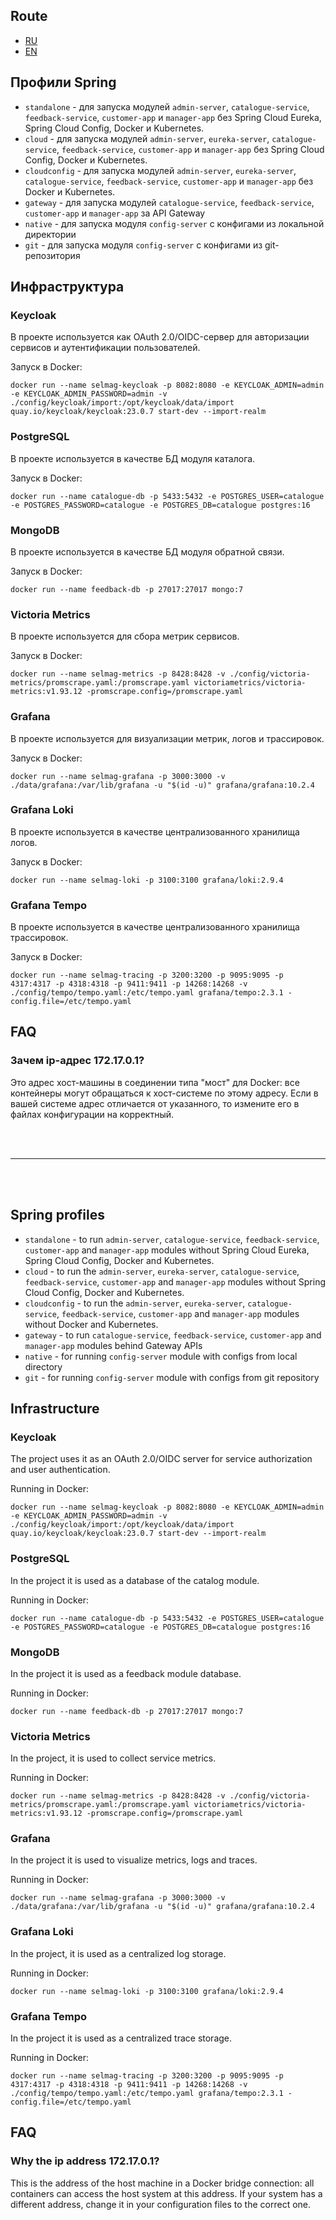 ## Route
* [RU](#ru)
* [EN](#en)

<a name="ru"></a>
## Профили Spring

- `standalone` - для запуска модулей `admin-server`, `catalogue-service`, `feedback-service`, `customer-app` и `manager-app` без Spring Cloud Eureka, Spring Cloud Config, Docker и Kubernetes.
- `cloud` - для запуска модулей `admin-server`, `eureka-server`, `catalogue-service`, `feedback-service`, `customer-app` и `manager-app` без Spring Cloud Config, Docker и Kubernetes.
- `cloudconfig` - для запуска модулей `admin-server`, `eureka-server`, `catalogue-service`, `feedback-service`, `customer-app` и `manager-app` без Docker и Kubernetes.
- `gateway` - для запуска модулей `catalogue-service`, `feedback-service`, `customer-app` и `manager-app` за API Gateway
- `native` - для запуска модуля `config-server` с конфигами из локальной директории
- `git` - для запуска модуля `config-server` с конфигами из git-репозитория

## Инфраструктура

### Keycloak

В проекте используется как OAuth 2.0/OIDC-сервер для авторизации сервисов и аутентификации пользователей.

Запуск в Docker:

```shell
docker run --name selmag-keycloak -p 8082:8080 -e KEYCLOAK_ADMIN=admin -e KEYCLOAK_ADMIN_PASSWORD=admin -v ./config/keycloak/import:/opt/keycloak/data/import quay.io/keycloak/keycloak:23.0.7 start-dev --import-realm
```

### PostgreSQL

В проекте используется в качестве БД модуля каталога.

Запуск в Docker:

```shell
docker run --name catalogue-db -p 5433:5432 -e POSTGRES_USER=catalogue -e POSTGRES_PASSWORD=catalogue -e POSTGRES_DB=catalogue postgres:16
```

### MongoDB

В проекте используется в качестве БД модуля обратной связи.

Запуск в Docker:

```shell
docker run --name feedback-db -p 27017:27017 mongo:7
```

### Victoria Metrics

В проекте используется для сбора метрик сервисов.

Запуск в Docker:

```shell
docker run --name selmag-metrics -p 8428:8428 -v ./config/victoria-metrics/promscrape.yaml:/promscrape.yaml victoriametrics/victoria-metrics:v1.93.12 -promscrape.config=/promscrape.yaml
```

### Grafana

В проекте используется для визуализации метрик, логов и трассировок.

Запуск в Docker:

```shell
docker run --name selmag-grafana -p 3000:3000 -v ./data/grafana:/var/lib/grafana -u "$(id -u)" grafana/grafana:10.2.4
```

### Grafana Loki

В проекте используется в качестве централизованного хранилища логов.

Запуск в Docker:

```shell
docker run --name selmag-loki -p 3100:3100 grafana/loki:2.9.4
```

### Grafana Tempo

В проекте используется в качестве централизованного хранилища трассировок.

Запуск в Docker:

```shell
docker run --name selmag-tracing -p 3200:3200 -p 9095:9095 -p 4317:4317 -p 4318:4318 -p 9411:9411 -p 14268:14268 -v ./config/tempo/tempo.yaml:/etc/tempo.yaml grafana/tempo:2.3.1 -config.file=/etc/tempo.yaml
```

## FAQ

### Зачем ip-адрес 172.17.0.1?

Это адрес хост-машины в соединении типа "мост" для Docker: все контейнеры могут обращаться к хост-системе по этому адресу. Если в вашей системе адрес отличается от указанного, то измените его в файлах конфигурации на корректный.

<br>
<br>
<hr>
<br>
<br>

<a name="en"></a>
## Spring profiles

- `standalone` - to run `admin-server`, `catalogue-service`, `feedback-service`, `customer-app` and `manager-app` modules without Spring Cloud Eureka, Spring Cloud Config, Docker and Kubernetes.
- `cloud` - to run the `admin-server`, `eureka-server`, `catalogue-service`, `feedback-service`, `customer-app` and `manager-app` modules without Spring Cloud Config, Docker and Kubernetes.
- `cloudconfig` - to run the `admin-server`, `eureka-server`, `catalogue-service`, `feedback-service`, `customer-app` and `manager-app` modules without Docker and Kubernetes.
- `gateway` - to run `catalogue-service`, `feedback-service`, `customer-app` and `manager-app` modules behind Gateway APIs
- `native` - for running `config-server` module with configs from local directory
- `git` - for running `config-server` module with configs from git repository

## Infrastructure

### Keycloak

The project uses it as an OAuth 2.0/OIDC server for service authorization and user authentication.

Running in Docker:

```shell
docker run --name selmag-keycloak -p 8082:8080 -e KEYCLOAK_ADMIN=admin -e KEYCLOAK_ADMIN_PASSWORD=admin -v ./config/keycloak/import:/opt/keycloak/data/import quay.io/keycloak/keycloak:23.0.7 start-dev --import-realm
```

### PostgreSQL

In the project it is used as a database of the catalog module.

Running in Docker:

```shell
docker run --name catalogue-db -p 5433:5432 -e POSTGRES_USER=catalogue -e POSTGRES_PASSWORD=catalogue -e POSTGRES_DB=catalogue postgres:16
```

### MongoDB

In the project it is used as a feedback module database.

Running in Docker:

```shell
docker run --name feedback-db -p 27017:27017 mongo:7
```

### Victoria Metrics

In the project, it is used to collect service metrics.

Running in Docker:

```shell
docker run --name selmag-metrics -p 8428:8428 -v ./config/victoria-metrics/promscrape.yaml:/promscrape.yaml victoriametrics/victoria-metrics:v1.93.12 -promscrape.config=/promscrape.yaml
```

### Grafana

In the project it is used to visualize metrics, logs and traces.

Running in Docker:

```shell
docker run --name selmag-grafana -p 3000:3000 -v ./data/grafana:/var/lib/grafana -u "$(id -u)" grafana/grafana:10.2.4
```

### Grafana Loki

In the project, it is used as a centralized log storage.

Running in Docker:

```shell
docker run --name selmag-loki -p 3100:3100 grafana/loki:2.9.4
```

### Grafana Tempo

In the project it is used as a centralized trace storage.

Running in Docker:

```shell
docker run --name selmag-tracing -p 3200:3200 -p 9095:9095 -p 4317:4317 -p 4318:4318 -p 9411:9411 -p 14268:14268 -v ./config/tempo/tempo.yaml:/etc/tempo.yaml grafana/tempo:2.3.1 -config.file=/etc/tempo.yaml
```

## FAQ

### Why the ip address 172.17.0.1?

This is the address of the host machine in a Docker bridge connection: all containers can access the host system at this address. If your system has a different address, change it in your configuration files to the correct one.
